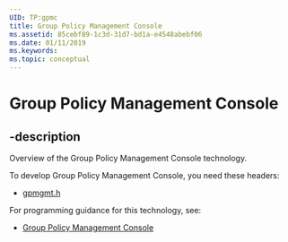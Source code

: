 ```yaml
---
UID: TP:gpmc
title: Group Policy Management Console
ms.assetid: 85cebf89-1c3d-31d7-bd1a-e4548abebf06
ms.date: 01/11/2019
ms.keywords: 
ms.topic: conceptual
---
```


# Group Policy Management Console

## -description

Overview of the Group Policy Management Console technology.

To develop Group Policy Management Console, you need these headers:

 * [gpmgmt.h](../gpmgmt/index.md)

For programming guidance for this technology, see:
* [Group Policy Management Console](https://docs.microsoft.com/previous-versions/windows/desktop/gpmc)

